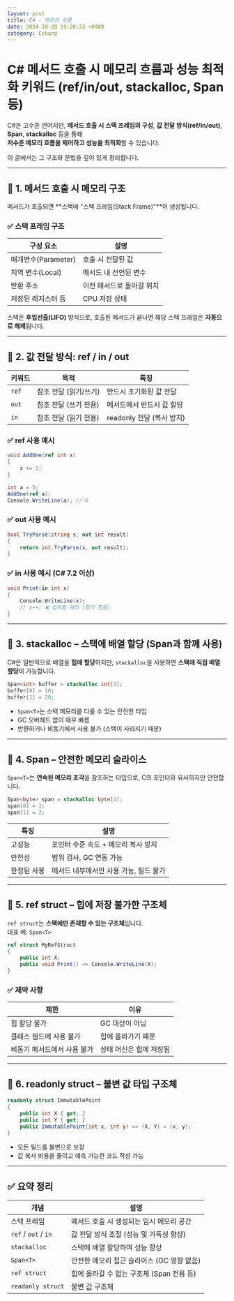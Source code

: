 ```yaml
---
layout: post
title: C# - 메모리 흐름
date: 2024-10-28 19:20:23 +0900
category: Csharp
---
```

# C# 메서드 호출 시 메모리 흐름과 성능 최적화 키워드 (ref/in/out, stackalloc, Span<T> 등)

C#은 고수준 언어지만, **메서드 호출 시 스택 프레임의 구성**, **값 전달 방식(ref/in/out)**, **Span<T>**, **stackalloc** 등을 통해  
**저수준 메모리 흐름을 제어하고 성능을 최적화**할 수 있습니다.

이 글에서는 그 구조와 문법을 깊이 있게 정리합니다.

---

## 🔷 1. 메서드 호출 시 메모리 구조

메서드가 호출되면 **스택에 "스택 프레임(Stack Frame)"**이 생성됩니다.

### ✅ 스택 프레임 구조

| 구성 요소 | 설명 |
|------------|------|
| 매개변수(Parameter) | 호출 시 전달된 값 |
| 지역 변수(Local) | 메서드 내 선언된 변수 |
| 반환 주소 | 이전 메서드로 돌아갈 위치 |
| 저장된 레지스터 등 | CPU 저장 상태 |

스택은 **후입선출(LIFO)** 방식으로, 호출된 메서드가 끝나면 해당 스택 프레임은 **자동으로 해제**됩니다.

---

## 🔷 2. 값 전달 방식: ref / in / out

| 키워드 | 목적 | 특징 |
|--------|------|------|
| `ref` | 참조 전달 (읽기/쓰기) | 반드시 초기화된 값 전달 |
| `out` | 참조 전달 (쓰기 전용) | 메서드에서 반드시 값 할당 |
| `in` | 참조 전달 (읽기 전용) | readonly 전달 (복사 방지) |

### ✅ ref 사용 예시

```csharp
void AddOne(ref int x)
{
    x += 1;
}

int a = 5;
AddOne(ref a);
Console.WriteLine(a); // 6
```

### ✅ out 사용 예시

```csharp
bool TryParse(string s, out int result)
{
    return int.TryParse(s, out result);
}
```

### ✅ in 사용 예시 (C# 7.2 이상)

```csharp
void Print(in int x)
{
    Console.WriteLine(x);
    // x++; ❌ 컴파일 에러 (읽기 전용)
}
```

---

## 🔷 3. stackalloc – 스택에 배열 할당 (Span과 함께 사용)

C#은 일반적으로 배열을 **힙에 할당**하지만, `stackalloc`을 사용하면 **스택에 직접 배열 할당**이 가능합니다.

```csharp
Span<int> buffer = stackalloc int[4];
buffer[0] = 10;
buffer[1] = 20;
```

- `Span<T>`는 스택 메모리를 다룰 수 있는 안전한 타입
- GC 오버헤드 없이 매우 빠름
- 반환하거나 비동기에서 사용 불가 (스택이 사라지기 때문)

---

## 🔷 4. Span<T> – 안전한 메모리 슬라이스

`Span<T>`는 **연속된 메모리 조각**을 참조하는 타입으로, C의 포인터와 유사하지만 안전합니다.

```csharp
Span<byte> span = stackalloc byte[4];
span[0] = 1;
span[1] = 2;
```

| 특징 | 설명 |
|------|------|
| 고성능 | 포인터 수준 속도 + 메모리 복사 방지 |
| 안전성 | 범위 검사, GC 연동 가능 |
| 한정된 사용 | 메서드 내부에서만 사용 가능, 필드 불가 |

---

## 🔷 5. ref struct – 힙에 저장 불가한 구조체

`ref struct`는 **스택에만 존재할 수 있는 구조체**입니다.  
대표 예: `Span<T>`

```csharp
ref struct MyRefStruct
{
    public int X;
    public void Print() => Console.WriteLine(X);
}
```

### ✅ 제약 사항

| 제한 | 이유 |
|------|------|
| 힙 할당 불가 | GC 대상이 아님 |
| 클래스 필드에 사용 불가 | 힙에 올라가기 때문 |
| 비동기 메서드에서 사용 불가 | 상태 머신은 힙에 저장됨 |

---

## 🔷 6. readonly struct – 불변 값 타입 구조체

```csharp
readonly struct ImmutablePoint
{
    public int X { get; }
    public int Y { get; }
    public ImmutablePoint(int x, int y) => (X, Y) = (x, y);
}
```

- 모든 필드를 불변으로 보장
- 값 복사 비용을 줄이고 예측 가능한 코드 작성 가능

---

## ✅ 요약 정리

| 개념 | 설명 |
|------|------|
| 스택 프레임 | 메서드 호출 시 생성되는 임시 메모리 공간 |
| `ref` / `out` / `in` | 값 전달 방식 조절 (성능 및 가독성 향상) |
| `stackalloc` | 스택에 배열 할당하여 성능 향상 |
| `Span<T>` | 안전한 메모리 접근 슬라이스 (GC 영향 없음) |
| `ref struct` | 힙에 올라갈 수 없는 구조체 (Span 전용 등) |
| `readonly struct` | 불변 값 구조체 |
